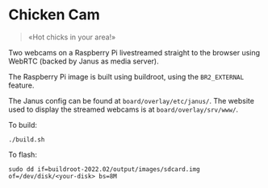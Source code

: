# Chicken Cam

> «Hot chicks in your area!»

Two webcams on a Raspberry Pi livestreamed straight to the browser using WebRTC
(backed by Janus as media server).

The Raspberry Pi image is built using buildroot, using the `BR2_EXTERNAL` feature.

The Janus config can be found at `board/overlay/etc/janus/`. The website used
to display the streamed webcams is at `board/overlay/srv/www/`.

To build:

    ./build.sh

To flash:

    sudo dd if=buildroot-2022.02/output/images/sdcard.img of=/dev/disk/<your-disk> bs=8M
